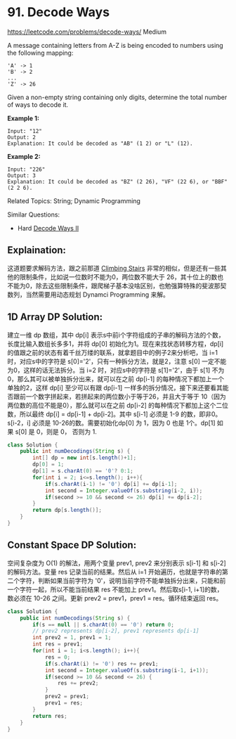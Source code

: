 # 91. Decode Ways
<https://leetcode.com/problems/decode-ways/>
Medium

A message containing letters from A-Z is being encoded to numbers using the following mapping:

    'A' -> 1
    'B' -> 2
    ...
    'Z' -> 26

Given a non-empty string containing only digits, determine the total number of ways to decode it.

**Example 1:**

    Input: "12"
    Output: 2
    Explanation: It could be decoded as "AB" (1 2) or "L" (12).

**Example 2:**

    Input: "226"
    Output: 3
    Explanation: It could be decoded as "BZ" (2 26), "VF" (22 6), or "BBF" (2 2 6).

Related Topics: String; Dynamic Programming

Similar Questions: 
* Hard [Decode Ways II](https://leetcode.com/problems/decode-ways-ii/)

## Explaination: 
这道题要求解码方法，跟之前那道 [Climbing Stairs](https://leetcode.com/problems/climbing-stairs/) 非常的相似，但是还有一些其他的限制条件，比如说一位数时不能为0，两位数不能大于 26，其十位上的数也不能为0，除去这些限制条件，跟爬梯子基本没啥区别，也勉强算特殊的斐波那契数列，当然需要用动态规划 Dynamci Programming 来解。

## 1D Array DP Solution: 
建立一维 dp 数组，其中 dp[i] 表示s中前i个字符组成的子串的解码方法的个数，长度比输入数组长多多1，并将 dp[0] 初始化为1。现在来找状态转移方程，dp[i] 的值跟之前的状态有着千丝万缕的联系，就拿题目中的例子2来分析吧，当 i=1 时，对应s中的字符是 s[0]='2'，只有一种拆分方法，就是2，注意 s[0] 一定不能为0，这样的话无法拆分。当 i=2 时，对应s中的字符是 s[1]='2'，由于 s[1] 不为0，那么其可以被单独拆分出来，就可以在之前 dp[i-1] 的每种情况下都加上一个单独的2，这样 dp[i] 至少可以有跟 dp[i-1] 一样多的拆分情况，接下来还要看其能否跟前一个数字拼起来，若拼起来的两位数小于等于26，并且大于等于 10（因为两位数的高位不能是0），那么就可以在之前 dp[i-2] 的每种情况下都加上这个二位数，所以最终 dp[i] = dp[i-1] + dp[i-2]。其中 s[i-1] 必须是 1-9 的数，即非0。s[i-2，i] 必须是 10-26的数。需要初始化dp[0] 为 1，因为 0 也是 1个。dp[1] 如果 s[0] 是 0，则是 0， 否则为 1.

```java
class Solution {
    public int numDecodings(String s) {
        int[] dp = new int[s.length()+1];
        dp[0] = 1;
        dp[1] = s.charAt(0) == '0'? 0:1;
        for(int i = 2; i<=s.length(); i++){
            if(s.charAt(i-1) != '0') dp[i] += dp[i-1];
            int second = Integer.valueOf(s.substring(i-2, i));
            if(second >= 10 && second <= 26) dp[i] += dp[i-2];
        }
        return dp[s.length()];
    }
}
```


## Constant Space DP Solution: 
空间复杂度为 O(1) 的解法，用两个变量 prev1, prev2 来分别表示 s[i-1] 和 s[i-2] 的解码方法。变量 res 记录当前的结果。然后从 i=1 开始遍历，也就是字符串的第二个字符，判断如果当前字符为 '0'，说明当前字符不能单独拆分出来，只能和前一个字符一起，所以不能当前结果 res 不能加上 prev1。然后取s[i-1, i+1]的数，数必须在 10-26 之间。更新 prev2 = prev1，prev1 = res。循环结束返回 res。

```java
class Solution {
    public int numDecodings(String s) {
        if(s == null || s.charAt(0) == '0') return 0;
        // prev2 represents dp[i-2], prev1 represents dp[i-1]
        int prev2 = 1, prev1 = 1;
        int res = prev1;
        for(int i = 1; i<s.length(); i++){
            res = 0;
            if(s.charAt(i) != '0') res += prev1;
            int second = Integer.valueOf(s.substring(i-1, i+1));
            if(second >= 10 && second <= 26) {
                res += prev2;
            }
            prev2 = prev1;
            prev1 = res;
        }
        return res;
    }
}
```